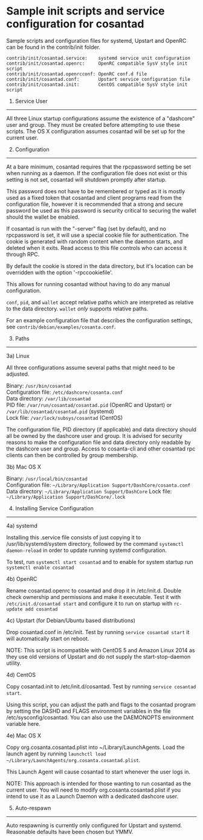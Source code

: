 Sample init scripts and service configuration for cosantad
==========================================================

Sample scripts and configuration files for systemd, Upstart and OpenRC
can be found in the contrib/init folder.

    contrib/init/cosantad.service:    systemd service unit configuration
    contrib/init/cosantad.openrc:     OpenRC compatible SysV style init script
    contrib/init/cosantad.openrcconf: OpenRC conf.d file
    contrib/init/cosantad.conf:       Upstart service configuration file
    contrib/init/cosantad.init:       CentOS compatible SysV style init script

1. Service User
---------------------------------

All three Linux startup configurations assume the existence of a "dashcore" user
and group.  They must be created before attempting to use these scripts.
The OS X configuration assumes cosantad will be set up for the current user.

2. Configuration
---------------------------------

At a bare minimum, cosantad requires that the rpcpassword setting be set
when running as a daemon.  If the configuration file does not exist or this
setting is not set, cosantad will shutdown promptly after startup.

This password does not have to be remembered or typed as it is mostly used
as a fixed token that cosantad and client programs read from the configuration
file, however it is recommended that a strong and secure password be used
as this password is security critical to securing the wallet should the
wallet be enabled.

If cosantad is run with the "-server" flag (set by default), and no rpcpassword is set,
it will use a special cookie file for authentication. The cookie is generated with random
content when the daemon starts, and deleted when it exits. Read access to this file
controls who can access it through RPC.

By default the cookie is stored in the data directory, but it's location can be overridden
with the option '-rpccookiefile'.

This allows for running cosantad without having to do any manual configuration.

`conf`, `pid`, and `wallet` accept relative paths which are interpreted as
relative to the data directory. `wallet` *only* supports relative paths.

For an example configuration file that describes the configuration settings,
see `contrib/debian/examples/cosanta.conf`.

3. Paths
---------------------------------

3a) Linux

All three configurations assume several paths that might need to be adjusted.

Binary:              `/usr/bin/cosantad`  
Configuration file:  `/etc/dashcore/cosanta.conf`  
Data directory:      `/var/lib/cosantad`  
PID file:            `/var/run/cosantad/cosantad.pid` (OpenRC and Upstart) or `/var/lib/cosantad/cosantad.pid` (systemd)  
Lock file:           `/var/lock/subsys/cosantad` (CentOS)  

The configuration file, PID directory (if applicable) and data directory
should all be owned by the dashcore user and group.  It is advised for security
reasons to make the configuration file and data directory only readable by the
dashcore user and group.  Access to cosanta-cli and other cosantad rpc clients
can then be controlled by group membership.

3b) Mac OS X

Binary:              `/usr/local/bin/cosantad`  
Configuration file:  `~/Library/Application Support/DashCore/cosanta.conf`  
Data directory:      `~/Library/Application Support/DashCore`
Lock file:           `~/Library/Application Support/DashCore/.lock`

4. Installing Service Configuration
-----------------------------------

4a) systemd

Installing this .service file consists of just copying it to
/usr/lib/systemd/system directory, followed by the command
`systemctl daemon-reload` in order to update running systemd configuration.

To test, run `systemctl start cosantad` and to enable for system startup run
`systemctl enable cosantad`

4b) OpenRC

Rename cosantad.openrc to cosantad and drop it in /etc/init.d.  Double
check ownership and permissions and make it executable.  Test it with
`/etc/init.d/cosantad start` and configure it to run on startup with
`rc-update add cosantad`

4c) Upstart (for Debian/Ubuntu based distributions)

Drop cosantad.conf in /etc/init.  Test by running `service cosantad start`
it will automatically start on reboot.

NOTE: This script is incompatible with CentOS 5 and Amazon Linux 2014 as they
use old versions of Upstart and do not supply the start-stop-daemon utility.

4d) CentOS

Copy cosantad.init to /etc/init.d/cosantad. Test by running `service cosantad start`.

Using this script, you can adjust the path and flags to the cosantad program by
setting the DASHD and FLAGS environment variables in the file
/etc/sysconfig/cosantad. You can also use the DAEMONOPTS environment variable here.

4e) Mac OS X

Copy org.cosanta.cosantad.plist into ~/Library/LaunchAgents. Load the launch agent by
running `launchctl load ~/Library/LaunchAgents/org.cosanta.cosantad.plist`.

This Launch Agent will cause cosantad to start whenever the user logs in.

NOTE: This approach is intended for those wanting to run cosantad as the current user.
You will need to modify org.cosanta.cosantad.plist if you intend to use it as a
Launch Daemon with a dedicated dashcore user.

5. Auto-respawn
-----------------------------------

Auto respawning is currently only configured for Upstart and systemd.
Reasonable defaults have been chosen but YMMV.
